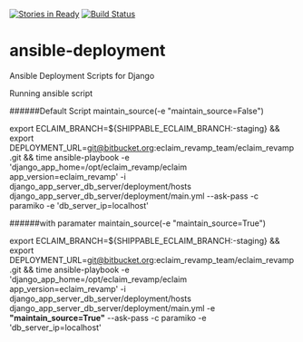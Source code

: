 [![Stories in Ready](https://badge.waffle.io/censof/ansible-deployment.png?label=ready&title=Ready)](https://waffle.io/censof/ansible-deployment)
[![Build Status](https://travis-ci.org/censof/ansible-deployment.svg?branch=master)](https://travis-ci.org/censof/ansible-deployment)
# ansible-deployment
Ansible Deployment Scripts for Django


Running ansible script

######Default Script maintain_source(-e "maintain_source=False")

export ECLAIM_BRANCH=${SHIPPABLE_ECLAIM_BRANCH:-staging} && export DEPLOYMENT_URL=git@bitbucket.org:eclaim_revamp_team/eclaim_revamp.git && time ansible-playbook -e 'django_app_home=/opt/eclaim_revamp/eclaim app_version=eclaim_revamp' -i django_app_server_db_server/deployment/hosts django_app_server_db_server/deployment/main.yml --ask-pass -c paramiko -e 'db_server_ip=localhost'

######with paramater maintain_source(-e "maintain_source=True")

export ECLAIM_BRANCH=${SHIPPABLE_ECLAIM_BRANCH:-staging} && export DEPLOYMENT_URL=git@bitbucket.org:eclaim_revamp_team/eclaim_revamp.git && time ansible-playbook -e 'django_app_home=/opt/eclaim_revamp/eclaim app_version=eclaim_revamp' -i django_app_server_db_server/deployment/hosts django_app_server_db_server/deployment/main.yml -e **"maintain_source=True"** --ask-pass -c paramiko -e 'db_server_ip=localhost'




